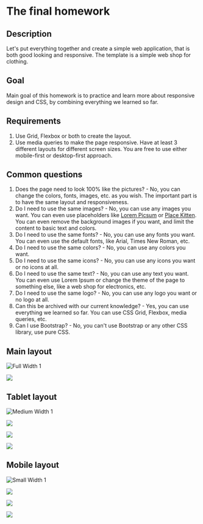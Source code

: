 # The final homework

## Description

Let's put everything together and create a simple web application, that is both good looking and responsive. The template is a simple web shop for clothing.

## Goal

Main goal of this homework is to practice and learn more about responsive design and CSS, by combining everything we learned so far.

## Requirements
1. Use Grid, Flexbox or both to create the layout. 
2. Use media queries to make the page responsive. Have at least 3 different layouts for different screen sizes. You are free to use either mobile-first or desktop-first approach.

## Common questions
1. Does the page need to look 100% like the pictures? - No, you can change the colors, fonts, images, etc. as you wish. The important part is to have the same layout and responsiveness. 
2. Do I need to use the same images? - No, you can use any images you want. You can even use placeholders like [Lorem Picsum](https://picsum.photos/) or [Place Kitten](https://placekitten.com/). You can even remove the background images if you want, and limit the content to basic text and colors.
3. Do I need to use the same fonts? - No, you can use any fonts you want. You can even use the default fonts, like Arial, Times New Roman, etc.
4. Do I need to use the same colors? - No, you can use any colors you want.
5. Do I need to use the same icons? - No, you can use any icons you want or no icons at all.
6. Do I need to use the same text? - No, you can use any text you want. You can even use Lorem Ipsum or change the theme of the page to something else, like a web shop for electronics, etc.
7. Do I need to use the same logo? - No, you can use any logo you want or no logo at all.
8. Can this be archived with our current knowledge? - Yes, you can use everything we learned so far. You can use CSS Grid, Flexbox, media queries, etc.
9. Can I use Bootstrap? - No, you can't use Bootstrap or any other CSS library, use pure CSS.

## Main layout
![Full Width 1](./full-width-1.jpg)

![](./full-width-2.jpg)

## Tablet layout
![Medium Width 1](./medium-1.jpg)

![](./medium-2.jpg)

![](./medium-3.jpg)

![](./medium-4.jpg)

## Mobile layout
![Small Width 1](./small-1.jpg)

![](./small-2.jpg)

![](./small-3.jpg)

![](./small-4.jpg)

